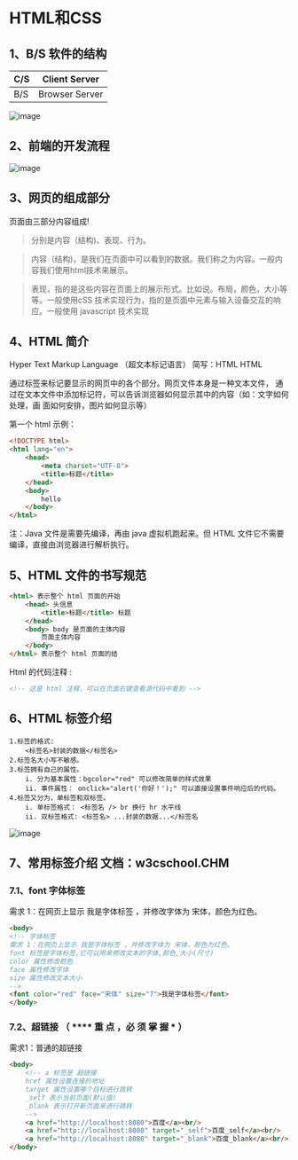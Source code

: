 # HTML和CSS

## 1、B/S 软件的结构

| C/S  | Client Server  |
| ---- | -------------- |
| B/S  | Browser Server |

![image](https://user-images.githubusercontent.com/69302396/135295841-40cf9e79-f1ff-48b0-adcd-6ef264c489b7.png)


## 2、前端的开发流程 

![image](https://user-images.githubusercontent.com/69302396/135295709-71a06633-159b-44c6-acc6-5db198abb26f.png)


## 3、网页的组成部分

页面由三部分内容组成!

>分别是内容（结构)、表现、行为。

>内容（结构)，是我们在页面中可以看到的数据。我们称之为内容。一般内容我们使用html技术来展示。

>表现，指的是这些内容在页面上的展示形式。比如说。布局，颜色，大小等等。一般使用cSS 技术实现行为，指的是页面中元素与输入设备交互的响应。一般使用 javascript 技术实现

## 4、HTML 简介

Hyper Text Markup Language （超文本标记语言） 简写：HTML HTML 

通过标签来标记要显示的网页中的各个部分。网页文件本身是一种文本文件， 通过在文本文件中添加标记符，可以告诉浏览器如何显示其中的内容（如：文字如何处理，画 面如何安排，图片如何显示等）

第一个 html 示例：

```html
<!DOCTYPE html>
<html lang="en">
    <head>
        <meta charset="UTF-8">
        <title>标题</title>
    </head>
    <body>
        hello
    </body>
</html>
```

注：Java 文件是需要先编译，再由 java 虚拟机跑起来。但 HTML 文件它不需要编译，直接由浏览器进行解析执行。

## 5、HTML 文件的书写规范

```html
<html> 表示整个 html 页面的开始
    <head> 头信息
    	<title>标题</title> 标题
    </head>
	<body> body 是页面的主体内容
        页面主体内容
    </body>
</html> 表示整个 html 页面的结
```

Html 的代码注释 :

```html
<!-- 这是 html 注释，可以在页面右键查看源代码中看到 -->
```

## 6、HTML 标签介绍

	1.标签的格式:
		<标签名>封装的数据</标签名>
	2.标签名大小写不敏感。
	3.标签拥有自己的属性。
		i. 分为基本属性：bgcolor="red" 可以修改简单的样式效果
		ii. 事件属性： onclick="alert('你好！');" 可以直接设置事件响应后的代码。
	4.标签又分为，单标签和双标签。
		i. 单标签格式： <标签名 /> br 换行 hr 水平线
		ii. 双标签格式: <标签名> ...封装的数据...</标签名
![image](https://user-images.githubusercontent.com/69302396/135295950-c9dedd87-f397-4924-a10a-aeb144789f18.png)

## 7、常用标签介绍 文档：w3cschool.CHM
### 7.1、font 字体标签
需求 1：在网页上显示 我是字体标签 ，并修改字体为 宋体，颜色为红色。
```html
<body>
<!-- 字体标签
需求 1：在网页上显示 我是字体标签 ，并修改字体为 宋体，颜色为红色。
font 标签是字体标签,它可以用来修改文本的字体,颜色,大小(尺寸)
color 属性修改颜色
face 属性修改字体
size 属性修改文本大小
-->
<font color="red" face="宋体" size="7">我是字体标签</font>
</body>
```
### 7.2、超链接 （ **** 重 点 ，必 须 掌 握 * ）

需求1：普通的超链接
```html
<body>
	<!-- a 标签是 超链接
	href 属性设置连接的地址
	target 属性设置哪个目标进行跳转
	_self 表示当前页面(默认值)
	_blank 表示打开新页面来进行跳转
	-->
	<a href="http://localhost:8080">百度</a><br/>
	<a href="http://localhost:8080" target="_self">百度_self</a><br/>
	<a href="http://localhost:8080" target="_blank">百度_blank</a><br/>
</body>
```
